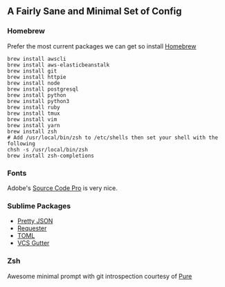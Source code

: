 ##  A Fairly Sane and Minimal Set of Config

### Homebrew
Prefer the most current packages we can get so install [Homebrew](http://brew.sh)

``` Shell
brew install awscli
brew install aws-elasticbeanstalk
brew install git
brew install httpie
brew install node
brew install postgresql
brew install python
brew install python3
brew install ruby
brew install tmux
brew install vim
brew install yarn
brew install zsh
# Add /usr/local/bin/zsh to /etc/shells then set your shell with the following
chsh -s /usr/local/bin/zsh
brew install zsh-completions
```

### Fonts
Adobe's [Source Code Pro](https://github.com/adobe-fonts/source-code-pro) is very nice.

### Sublime Packages
- [Pretty JSON](https://packagecontrol.io/packages/Pretty%20JSON)
- [Requester](https://packagecontrol.io/packages/Requester)
- [TOML](https://packagecontrol.io/packages/TOML)
- [VCS Gutter](https://packagecontrol.io/packages/VCS%20Gutter)

### Zsh
Awesome minimal prompt with git introspection courtesy of [Pure](https://github.com/sindresorhus/pure)
